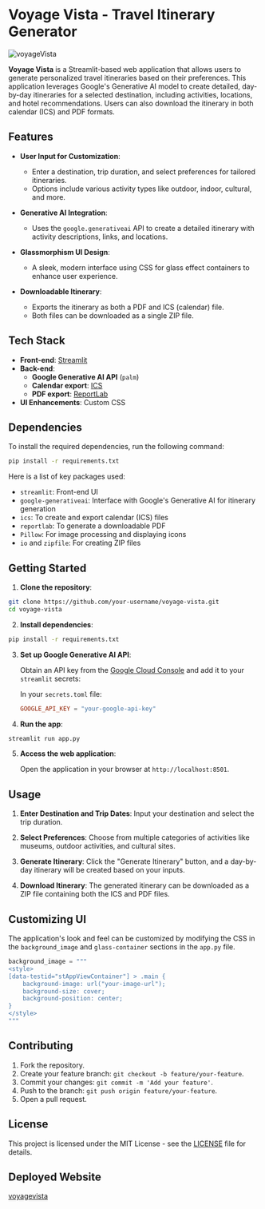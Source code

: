 # **Voyage Vista - Travel Itinerary Generator**

![voyageVista](https://github.com/user-attachments/assets/f4a80a23-5f90-411a-9248-aababb8da4f8)

**Voyage Vista** is a Streamlit-based web application that allows users to generate personalized travel itineraries based on their preferences. This application leverages Google's Generative AI model to create detailed, day-by-day itineraries for a selected destination, including activities, locations, and hotel recommendations. Users can also download the itinerary in both calendar (ICS) and PDF formats.

## **Features**

- **User Input for Customization**: 
  - Enter a destination, trip duration, and select preferences for tailored itineraries.
  - Options include various activity types like outdoor, indoor, cultural, and more.
  
- **Generative AI Integration**:
  - Uses the `google.generativeai` API to create a detailed itinerary with activity descriptions, links, and locations.
  
- **Glassmorphism UI Design**: 
  - A sleek, modern interface using CSS for glass effect containers to enhance user experience.
  
- **Downloadable Itinerary**:
  - Exports the itinerary as both a PDF and ICS (calendar) file.
  - Both files can be downloaded as a single ZIP file.

## **Tech Stack**

- **Front-end**: [Streamlit](https://streamlit.io/)
- **Back-end**: 
  - **Google Generative AI API** (`palm`)
  - **Calendar export**: [ICS](https://pypi.org/project/ics/)
  - **PDF export**: [ReportLab](https://www.reportlab.com/)
- **UI Enhancements**: Custom CSS

## **Dependencies**

To install the required dependencies, run the following command:

```bash
pip install -r requirements.txt
```

Here is a list of key packages used:

- `streamlit`: Front-end UI
- `google-generativeai`: Interface with Google's Generative AI for itinerary generation
- `ics`: To create and export calendar (ICS) files
- `reportlab`: To generate a downloadable PDF
- `Pillow`: For image processing and displaying icons
- `io` and `zipfile`: For creating ZIP files

## **Getting Started**

1. **Clone the repository**:

```bash
git clone https://github.com/your-username/voyage-vista.git
cd voyage-vista
```

2. **Install dependencies**:

```bash
pip install -r requirements.txt
```

3. **Set up Google Generative AI API**:

   Obtain an API key from the [Google Cloud Console](https://console.cloud.google.com/) and add it to your `streamlit` secrets:

   In your `secrets.toml` file:

   ```toml
   GOOGLE_API_KEY = "your-google-api-key"
   ```

4. **Run the app**:

```bash
streamlit run app.py
```

5. **Access the web application**:

   Open the application in your browser at `http://localhost:8501`.

## **Usage**

1. **Enter Destination and Trip Dates**: 
   Input your destination and select the trip duration.

2. **Select Preferences**: 
   Choose from multiple categories of activities like museums, outdoor activities, and cultural sites.

3. **Generate Itinerary**: 
   Click the "Generate Itinerary" button, and a day-by-day itinerary will be created based on your inputs.

4. **Download Itinerary**: 
   The generated itinerary can be downloaded as a ZIP file containing both the ICS and PDF files.

## **Customizing UI**

The application's look and feel can be customized by modifying the CSS in the `background_image` and `glass-container` sections in the `app.py` file.

```python
background_image = """
<style>
[data-testid="stAppViewContainer"] > .main {
    background-image: url("your-image-url");
    background-size: cover;
    background-position: center;
}
</style>
"""
```

## **Contributing**

1. Fork the repository.
2. Create your feature branch: `git checkout -b feature/your-feature`.
3. Commit your changes: `git commit -m 'Add your feature'`.
4. Push to the branch: `git push origin feature/your-feature`.
5. Open a pull request.

## **License**

This project is licensed under the MIT License - see the [LICENSE](LICENSE) file for details.

## **Deployed Website**

[voyagevista](https://voyagevista.streamlit.app/)
